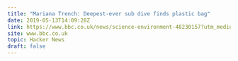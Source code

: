 ```yaml
---
title: "Mariana Trench: Deepest-ever sub dive finds plastic bag"
date: 2019-05-13T14:09:28Z
link: https://www.bbc.co.uk/news/science-environment-48230157?utm_medium=RSS&utm_source=hune
site: www.bbc.co.uk
topic: Hacker News
draft: false
---
```

